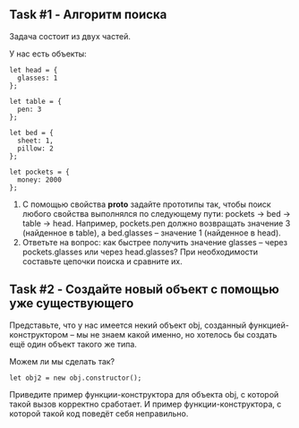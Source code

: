 ## Task #1 - Алгоритм поиска

Задача состоит из двух частей.

У нас есть объекты:
```
let head = {
  glasses: 1
};

let table = {
  pen: 3
};

let bed = {
  sheet: 1,
  pillow: 2
};

let pockets = {
  money: 2000
};
```
1) С помощью свойства __proto__ задайте прототипы так, чтобы поиск любого свойства выполнялся по следующему пути: pockets → bed → table → head. Например, pockets.pen должно возвращать значение 3 (найденное в table), а bed.glasses – значение 1 (найденное в head).
2) Ответьте на вопрос: как быстрее получить значение glasses – через pockets.glasses или через head.glasses? При необходимости составьте цепочки поиска и сравните их.

## Task #2 - Создайте новый объект с помощью уже существующего
Представьте, что у нас имеется некий объект obj, созданный функцией-конструктором – мы не знаем какой именно, но хотелось бы создать ещё один объект такого же типа.

Можем ли мы сделать так?
```
let obj2 = new obj.constructor();
```

Приведите пример функции-конструктора для объекта obj, с которой такой вызов корректно сработает. И пример функции-конструктора, с которой такой код поведёт себя неправильно.
